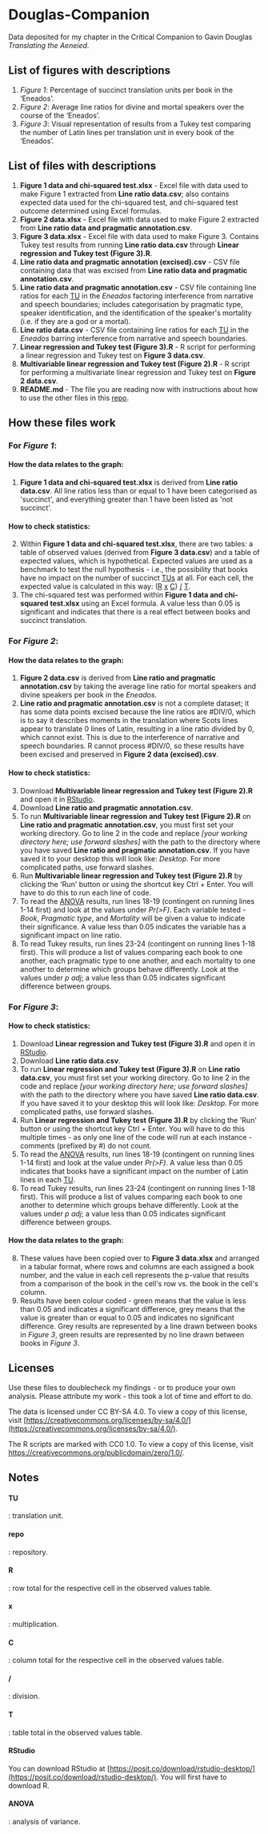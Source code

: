 # Douglas-Companion

Data deposited for my chapter in the Critical Companion to Gavin Douglas *Translating the Aeneied*.

## List of figures with descriptions

1. *Figure 1*: Percentage of succinct translation units per book in the ‘Eneados’.
2. *Figure 2*: Average line ratios for divine and mortal speakers over the course of the ‘Eneados’.
3. *Figure 3*: Visual representation of results from a Tukey test comparing the number of Latin lines per translation unit in every book of the ‘Eneados’.

## List of files with descriptions

1. **Figure 1 data and chi-squared test.xlsx** - Excel file with data used to make Figure 1 extracted from **Line ratio data.csv**; also contains expected data used for the chi-squared test, and chi-squared test outcome determined using Excel formulas.
2. **Figure 2 data.xlsx** - Excel file with data used to make Figure 2 extracted from **Line ratio data and pragmatic annotation.csv**.
3. **Figure 3 data.xlsx** - Excel file with data used to make Figure 3.  Contains Tukey test results from running **Line ratio data.csv** through **Linear regression and Tukey test (Figure 3).R**.
4. **Line ratio data and pragmatic annotation (excised).csv** - CSV file containing data that was excised from **Line ratio data and pragmatic annotation.csv**.
5. **Line ratio data and pragmatic annotation.csv** - CSV file containing line ratios for each [TU](#tu) in the *Eneados* factoring interference from narrative and speech boundaries; includes categorisation by pragmatic type, speaker identification, and the identification of the speaker's mortality (i.e. if they are a god or a mortal).
6. **Line ratio data.csv** - CSV file containing line ratios for each [TU](#tu) in the *Eneados* barring interference from narrative and speech boundaries.
7. **Linear regression and Tukey test (Figure 3).R** - R script for performing a linear regression and Tukey test on **Figure 3 data.csv**.
8. **Multivariable linear regression and Tukey test (Figure 2).R** - R script for performing a multivariate linear regression and Tukey test on **Figure 2 data.csv**.
9. **README.md** - The file you are reading now with instructions about how to use the other files in this [repo](#repo).

## How these files work

### For *Figure 1*:

#### How the data relates to the graph:
1. **Figure 1 data and chi-squared test.xlsx** is derived from **Line ratio data.csv**.  All line ratios less than or equal to 1 have been categorised as 'succinct', and everything greater than 1 have been listed as 'not succinct'.

#### How to check statistics:
2. Within **Figure 1 data and chi-squared test.xlsx**, there are two tables: a table of observed values (derived from **Figure 3 data.csv**) and a table of expected values, which is hypothetical.  Expected values are used as a benchmark to test the null hypothesis - i.e., the possibility that books have no impact on the number of succinct [TUs](#tu) at all.  For each cell, the expected value is calculated in this way: ([R](#r) [x](#x) [C](#c)) [/](#/) [T](#t).
3. The chi-squared test was performed within **Figure 1 data and chi-squared test.xlsx** using an Excel formula.  A value less than 0.05 is significant and indicates that there is a real effect between books and succinct translation.

### For *Figure 2*:

#### How the data relates to the graph:
1. **Figure 2 data.csv** is derived from **Line ratio and pragmatic annotation.csv** by taking the average line ratio for mortal speakers and divine speakers per book in the *Eneados*.
2. **Line ratio and pragmatic annotation.csv** is not a complete dataset; it has some data points excised because the line ratios are #DIV/0, which is to say it describes moments in the translation where Scots lines appear to translate 0 lines of Latin, resulting in a line ratio divided by 0, which cannot exist.  This is due to the interference of narrative and speech boundaries.  R cannot process #DIV/0, so these results have been excised and preserved in **Figure 2 data (excised).csv**.

#### How to check statistics:
3. Download **Multivariable linear regression and Tukey test (Figure 2).R** and open it in [RStudio](#rstudio).
4. Download **Line ratio and pragmatic annotation.csv**.
5. To run **Multivariable linear regression and Tukey test (Figure 2).R** on **Line ratio and pragmatic annotation.csv**, you must first set your working directory.  Go to line 2 in the code and replace *\[your working directory here; use forward slashes]* with the path to the directory where you have saved **Line ratio and pragmatic annotation.csv**.  If you have saved it to your desktop this will look like: *Desktop*.  For more complicated paths, use forward slashes.
6. Run **Multivariable linear regression and Tukey test (Figure 2).R** by clicking the 'Run' button or using the shortcut key Ctrl + Enter.  You will have to do this to run each line of code.
7. To read the [ANOVA](#anova) results, run lines 18-19 (contingent on running lines 1-14 first) and look at the values under *Pr(>F)*.  Each variable tested - *Book*, *Pragmatic type*, and *Mortality* will be given a value to indicate their significance.  A value less than 0.05 indicates the variable has a significant impact on line ratio.  
8. To read Tukey results, run lines 23-24 (contingent on running lines 1-18 first).  This will produce a list of values comparing each book to one another, each pragmatic type to one another, and each mortality to one another to determine which groups behave differently.  Look at the values under *p adj*; a value less than 0.05 indicates significant difference between groups.

### For *Figure 3*:

#### How to check statistics:
1. Download **Linear regression and Tukey test (Figure 3).R** and open it in [RStudio](#rstudio).
2. Download **Line ratio data.csv**.
3. To run **Linear regression and Tukey test (Figure 3).R** on **Line ratio data.csv**, you must first set your working directory.  Go to line 2 in the code and replace *\[your working directory here; use forward slashes]* with the path to the directory where you have saved **Line ratio data.csv**.  If you have saved it to your desktop this will look like: *Desktop*.  For more complicated paths, use forward slashes.
4. Run **Linear regression and Tukey test (Figure 3).R** by clicking the 'Run' button or using the shortcut key Ctrl + Enter.  You will have to do this multiple times - as only one line of the code will run at each instance - comments (prefixed by #) do not count.
5. To read the [ANOVA](#anova) results, run lines 18-19 (contingent on running lines 1-14 first) and look at the value under *Pr(>F)*.  A value less than 0.05 indicates that books have a significant impact on the number of Latin lines in each [TU](#tu).
6. To read Tukey results, run lines 23-24 (contingent on running lines 1-18 first).  This will produce a list of values comparing each book to one another to determine which groups behave differently.  Look at the values under *p adj*; a value less than 0.05 indicates significant difference between groups.

#### How the data relates to the graph:
8. These values have been copied over to **Figure 3 data.xlsx** and arranged in a tabular format, where rows and columns are each assigned a book number, and the value in each cell represents the p-value that results from a comparison of the book in the cell's row vs. the book in the cell's column.
9. Results have been colour coded - green means that the value is less than 0.05 and indicates a significant difference, grey means that the value is greater than or equal to 0.05 and indicates no significant difference.  Grey results are represented by a line drawn between books in *Figure 3*, green results are represented by no line drawn between books in *Figure 3*.

## Licenses

Use these files to doublecheck my findings - or to produce your own analysis.  Please attribute my work - this took a lot of time and effort to do.

The data is licensed under CC BY-SA 4.0. To view a copy of this license, visit [https://creativecommons.org/licenses/by-sa/4.0/](https://creativecommons.org/licenses/by-sa/4.0/).

The R scripts are marked with CC0 1.0. To view a copy of this license, visit https://creativecommons.org/publicdomain/zero/1.0/.

## Notes

#### TU 
: translation unit.
#### repo 
: repository.
#### R 
: row total for the respective cell in the observed values table.
#### x 
: multiplication.
#### C 
: column total for the respective cell in the observed values table.
#### / 
: division.
#### T 
: table total in the observed values table.
#### RStudio 
You can download RStudio at [https://posit.co/download/rstudio-desktop/](https://posit.co/download/rstudio-desktop/).  You will first have to download R.
#### ANOVA
: analysis of variance.

